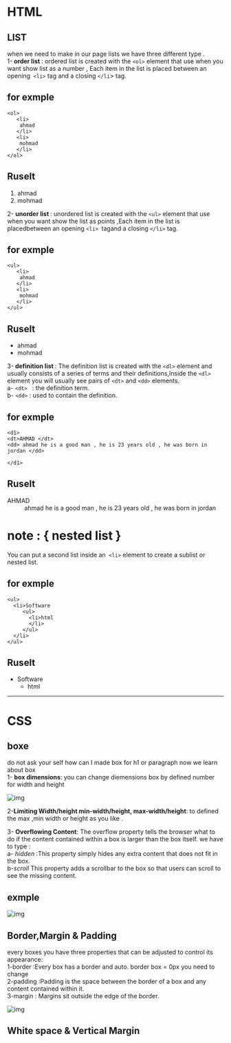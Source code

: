# HTML 
## LIST 
when we need to make in our page lists we have three different type .<br>
1-<b> order list </b>: ordered list is created with the `<ol>` element that use when you want show list as a number , Each item in the list is placed between an opening` <li>` tag and a closing `</li`> tag.<br>
## for exmple 
```
<ol>
   <li>
    ahmad 
   </li>
   <li>
    mohmad
   </li>
</ol>
```

## Ruselt 
<ol>
   <li>
    ahmad 
   </li>
   <li>
    mohmad
   </li>
</ol>

2- <b>unorder list </b>: unordered list is created with the `<ul>` element that use when you want show the list as points ,Each item in the list is placedbetween an opening `<li> `tagand a closing `</li>` tag.
## for exmple 
```
<ul>
   <li>
    ahmad 
   </li>
   <li>
    mohmad
   </li>
</ul>
```
## Ruselt 
<ul>
   <li>
    ahmad 
   </li>
   <li>
    mohmad
   </li>
</ul>

3-<b> definition list </b>: The definition list is created with the `<dl>` element and usually consists of a series of terms and their definitions,Inside the `<dl>` element you will usually see pairs of `<dt>` and `<dd>` elements.<br>
a- `<dt> ` : the definition term.<br>
b- `<dd>`  : used to contain the definition.<br>
## for exmple 
```
<d1>
<dt>AHMAD </dt>
<dd> ahmad he is a good man , he is 23 years old , he was born in jordan </dd>

</d1>
```
## Ruselt 
<d1>
<dt>AHMAD </dt>
<dd> ahmad he is a good man , he is 23 years old , he was born in jordan </dd>
</d1>

# note : { nested list }
You can put a second list inside an` <li>` element to create a sublist or nested list.<br>
## for exmple 
```
<ul> 
  <li>Software
     <ul>
       <li>html
       </li>
     </ul>
  </li>
</ul>
``` 
## Ruselt 

<ul> 
  <li>Software
     <ul>
       <li>html
       </li>
     </ul>
  </li>
</ul>

-----------------------------------------------------------------------------
# CSS 
## boxe
do not ask your self how can I made box for h1 or paragraph now we learn about box <br>
1- <b>box dimensions</b>: you  can change diemensions box by defined number for width and height<br>

![img](../assets/yuah.png)

2-<b>Limiting Width/height min-width/height, max-width/height</b>:  to defined the max ,min width or height  as you like .<br>

3- <b>Overflowing Content</b>:  The overflow property tells the browser what to do if the content contained within a box is larger than the box itself. we have to type :<br>
a-<i> hidden</i> :This property simply hides any extra content that does not fit in the box.<br>
b-<i>scroll</i> This property adds a scrollbar to the box so that users can scroll to see the missing content.<br>
## exmple 
![img](../assets/jdoooi.png)

## Border,Margin & Padding
every boxes you have three properties that can be adjusted to control its appearance:<br>
1-border :Every box has a border and auto. border box  = 0px you need to change <br>
2-padding :Padding is the space between the border of a box and any content contained within it.  <br>
3-margin : Margins sit outside the edge of the border.

![img](../assets/jsjio.png)

## White space & Vertical Margin






 
